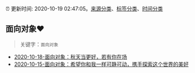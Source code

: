 :alarm_clock: 更新时间: 2020-10-19 02:47:05。[来源分类](../README.md)、[标签分类](../TAGS.md)、[时间分类](../TIMELINE.md)

## 面向对象❤️


> 关键字：`面向对象`



- [2020-10-18-面向对象：秋天当更好，若有你在场](https://www.ershicimi.com/p/df8c8b0dfd3855037ab15073ff057764) 
- [2020-10-15-面向对象：希望你和我一样可静可动，携手探索这个世界的美好](https://www.ershicimi.com/p/517f2a17f305cccf1cf56789ecd65461) 